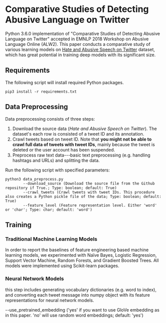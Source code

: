 # Comparative Studies of Detecting Abusive Language on Twitter

Python 3.6.0 implementation of "Comparative Studies of Detecting Abusive Language on Twitter" accepted in EMNLP 2018 Workshop on Abusive Language Online (ALW2).
This paper conducts a comparative study of various learning models on [Hate and Abusive Speech on Twitter](https://github.com/ENCASEH2020/hatespeech-twitter) dataset, which has great potential in training deep models with its significant size.

## Requirements
The following script will install required Python packages.

```
pip3 install -r requirements.txt
```

## Data Preprocessing
Data preprocessing consists of three steps:
1. Download the source data (*Hate and Abusive Speech on Twitter*). The dataset's each row is consisted of a tweet ID and its annotation. 
2. Crawl tweets based on tweet ID. Note that **you might not be able to crawl full data of tweets with tweet IDs**, mainly because the tweet is deleted or the user account has been suspended.
3. Preprocess raw text data---basic text preprocessing (e.g. handling hashtags and URLs) and splitting the data.

Run the following script with specified parameters:

```
python3 data_preprocess.py
		--download_source (Download the source file from the Github repository if True.; Type: boolean; default: True)
		--crawl_tweets (Crawl tweets with tweet IDs. This procedure also creates a Python pickle file of the data; Type: boolean; default: True)
		--feature_level (Feature representation level. Either 'word' or 'char'; Type: char; default: 'word')
```

## Training
### Traditional Machine Learning Models
In order to report the baselines of feature engineering based machine learning models, we experimented with Naïve Bayes, Logistic Regression, Support Vector Machine, Random Forests, and Gradient Boosted Trees. All models were implemented using Scikit-learn packages.

### Neural Network Models

this step includes generating vocabulary dictionaries (e.g. word to index), and converting each tweet message into numpy object with its feature representations for neural network models.

--use_pretrained_embedding ('yes' if you want to use GloVe embedding as in this paper. 'no' will use random word embeddings; default: 'yes')
